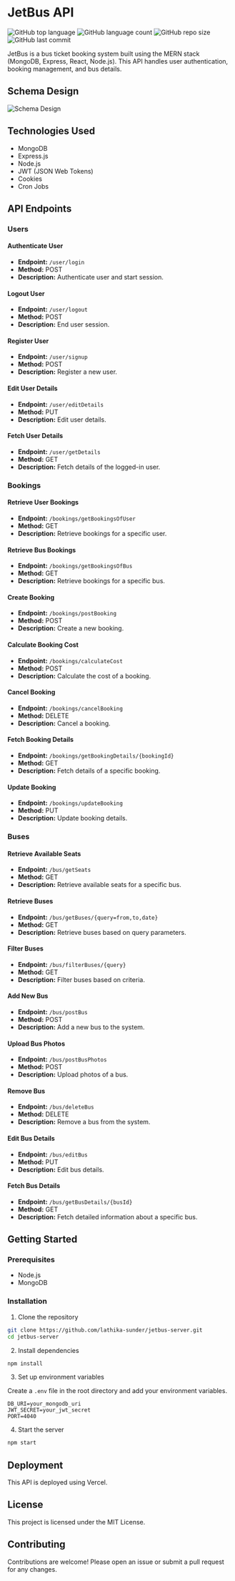 
# JetBus API

![GitHub top language](https://img.shields.io/github/languages/top/lathika-sunder/jetbus-server)
![GitHub language count](https://img.shields.io/github/languages/count/lathika-sunder/jetbus-server)
![GitHub repo size](https://img.shields.io/github/repo-size/lathika-sunder/jetbus-server)
![GitHub last commit](https://img.shields.io/github/last-commit/lathika-sunder/jetbus-server)

JetBus is a bus ticket booking system built using the MERN stack (MongoDB, Express, React, Node.js). This API handles user authentication, booking management, and bus details.

## Schema Design

![Schema Design](https://github.com/lathika-sunder/jetbus-server/assets/95066409/220c49cb-0850-4a6a-88ad-076ad1a48a41)

## Technologies Used

- MongoDB
- Express.js
- Node.js
- JWT (JSON Web Tokens)
- Cookies
- Cron Jobs

## API Endpoints

### Users

#### Authenticate User

- **Endpoint:** `/user/login`
- **Method:** POST
- **Description:** Authenticate user and start session.

#### Logout User

- **Endpoint:** `/user/logout`
- **Method:** POST
- **Description:** End user session.

#### Register User

- **Endpoint:** `/user/signup`
- **Method:** POST
- **Description:** Register a new user.

#### Edit User Details

- **Endpoint:** `/user/editDetails`
- **Method:** PUT
- **Description:** Edit user details.

#### Fetch User Details

- **Endpoint:** `/user/getDetails`
- **Method:** GET
- **Description:** Fetch details of the logged-in user.

### Bookings

#### Retrieve User Bookings

- **Endpoint:** `/bookings/getBookingsOfUser`
- **Method:** GET
- **Description:** Retrieve bookings for a specific user.

#### Retrieve Bus Bookings

- **Endpoint:** `/bookings/getBookingsOfBus`
- **Method:** GET
- **Description:** Retrieve bookings for a specific bus.

#### Create Booking

- **Endpoint:** `/bookings/postBooking`
- **Method:** POST
- **Description:** Create a new booking.

#### Calculate Booking Cost

- **Endpoint:** `/bookings/calculateCost`
- **Method:** POST
- **Description:** Calculate the cost of a booking.

#### Cancel Booking

- **Endpoint:** `/bookings/cancelBooking`
- **Method:** DELETE
- **Description:** Cancel a booking.

#### Fetch Booking Details

- **Endpoint:** `/bookings/getBookingDetails/{bookingId}`
- **Method:** GET
- **Description:** Fetch details of a specific booking.

#### Update Booking

- **Endpoint:** `/bookings/updateBooking`
- **Method:** PUT
- **Description:** Update booking details.

### Buses

#### Retrieve Available Seats

- **Endpoint:** `/bus/getSeats`
- **Method:** GET
- **Description:** Retrieve available seats for a specific bus.

#### Retrieve Buses

- **Endpoint:** `/bus/getBuses/{query=from,to,date}`
- **Method:** GET
- **Description:** Retrieve buses based on query parameters.

#### Filter Buses

- **Endpoint:** `/bus/filterBuses/{query}`
- **Method:** GET
- **Description:** Filter buses based on criteria.

#### Add New Bus

- **Endpoint:** `/bus/postBus`
- **Method:** POST
- **Description:** Add a new bus to the system.

#### Upload Bus Photos

- **Endpoint:** `/bus/postBusPhotos`
- **Method:** POST
- **Description:** Upload photos of a bus.

#### Remove Bus

- **Endpoint:** `/bus/deleteBus`
- **Method:** DELETE
- **Description:** Remove a bus from the system.

#### Edit Bus Details

- **Endpoint:** `/bus/editBus`
- **Method:** PUT
- **Description:** Edit bus details.

#### Fetch Bus Details

- **Endpoint:** `/bus/getBusDetails/{busId}`
- **Method:** GET
- **Description:** Fetch detailed information about a specific bus.

## Getting Started

### Prerequisites

- Node.js
- MongoDB

### Installation

1. Clone the repository

```bash
git clone https://github.com/lathika-sunder/jetbus-server.git
cd jetbus-server
```

2. Install dependencies

```bash
npm install
```

3. Set up environment variables

Create a `.env` file in the root directory and add your environment variables.

```env
DB_URI=your_mongodb_uri
JWT_SECRET=your_jwt_secret
PORT=4040
```

4. Start the server

```bash
npm start
```

## Deployment

This API is deployed using Vercel.

## License

This project is licensed under the MIT License.

## Contributing

Contributions are welcome! Please open an issue or submit a pull request for any changes.

